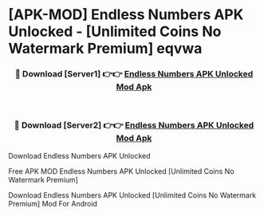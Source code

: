 # [APK-MOD] Endless Numbers APK Unlocked - [Unlimited Coins No Watermark Premium] eqvwa



<div align="center">
<h3>🔴 Download [Server1] 👉👉 <a href="https://momento.my/?title=Endless_Numbers_APK_Unlocked">Endless Numbers APK Unlocked Mod Apk</a></h3><br>

<h3>🔴 Download [Server2] 👉👉 <a href="https://momento.my/?title=Endless_Numbers_APK_Unlocked">Endless Numbers APK Unlocked Mod Apk</a></h3>
</div>



Download Endless Numbers APK Unlocked 

Free APK MOD Endless Numbers APK Unlocked [Unlimited Coins No Watermark Premium]

Download Endless Numbers APK Unlocked [Unlimited Coins No Watermark Premium] Mod For Android
